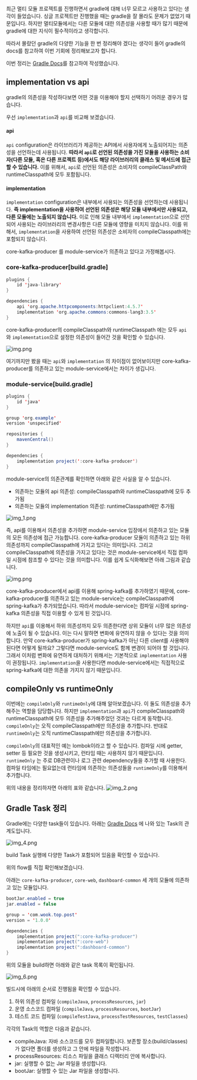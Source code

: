 최근 멀티 모듈 프로젝트를 진행하면서 gradle에 대해 너무 모르고 사용하고 있다는 생각이 들었습니다. 
싱글 프로젝트만 진행했을 때는 gradle을 잘 몰라도 문제가 없었기 때문입니다. 하지만 멀티모듈에서는 다른 모듈에 대한 의존성을 사용할 때가 많기 때문에 gradle에 대한 지식이 필수적이라고 생각합니다. 

따라서 몰랐던 gradle의 다양한 기능을 한 번 정리해야 겠다는 생각이 들어 gradle의 docs를 참고하여 이번 기회에 정리해보고자 합니다.

이번 정리는 [Gradle Docs](https://docs.gradle.org/current/userguide/java_plugin.html#sec:java_plugin_and_dependency_management)를 참고하여 작성했습니다.

## implementation vs api 

gradle의 의존성을 작성하다보면 어떤 것을 이용해야 할지 선택하기 어려운 경우가 많습니다. 

우선 ```implementation```과 ```api```를 비교해 보겠습니다. 

#### api 
```api``` configuration은 라이브러리가 제공하는 API에서 사용자에게 노출되어지는 의존성을 선언하는데 사용됩니다. 
**따라서 ```api```로 선언된 의존성을 가진 모듈을 사용하는 소비자(다른 모듈, 혹은 다른 프로젝트 등)에서도 해당 라이브러리의 클래스 및 메서드에 접근할 수 있습니다.** 
이를 위해서, ```api```로 선언된 의존성은 소비자의 compileClassPath와 runtimeClasspath에 모두 포함됩니다. 

#### implementation
```implementation``` configuration은 내부에서 사용되는 의존성을 선언하는데 사용됩니다. **즉 implementation을 사용하여 선언된 의존성은 해당 모듈 내부에서만 사용되고, 다른 모듈에는 노출되지 않습니다.** 
이로 인해 모듈 내부에서 ```implementation```으로 선언되어 사용되는 라이브러리의 변경사항은 다른 모듈에 영향을 미치지 않습니다.
이를 위해서, ```implementation```을 사용하여 선언된 의존성은 소비자의 compileClasspath에는 포함되지 않습니다. 

core-kafka-producer 를 module-service가 의존하고 있다고 가정해봅시다.

### core-kafka-producer[build.gradle]
```java
plugins {
    id 'java-library'
}

dependencies {
    api 'org.apache.httpcomponents:httpclient:4.5.7'
    implementation 'org.apache.commons:commons-lang3:3.5'
}
```
core-kafka-producer의 compileClasspath와 runtimeClasspath 에는 모두 ```api```와 ```implementation```으로 설정한 의존성이 들어간 것을 확인할 수 있습니다. 

![img.png](images/img.png)

여기까지만 봤을 때는 ```api```와 ```implementation``` 의 차이점이 없어보이지만 core-kafka-producer를 의존하고 있는 module-service에서는 차이가 생깁니다. 

### module-service[build.gradle]
```java
plugins {
    id 'java'
}

group 'org.example'
version 'unspecified'

repositories {
    mavenCentral()
}

dependencies {
    implementation project(':core-kafka-producer')
}
```

module-service의 의존관계를 확인하면 아래와 같은 사실을 알 수 있습니다. 
- 의존하는 모듈의 api 의존성: compileClasspath와 runtimeClasspath에 모두 추가됨
- 의존하는 모듈의 implementation 의존성: runtimeClasspath에만 추가됨

![img_1.png](images/img_1.png)

즉, api를 이용해서 의존성을 추가하면 module-service 입장에서 의존하고 있는 모듈의 모든 의존성에 접근 가능합니다. core-kafka-producer 모듈이 의존하고 있는 하위 의존성까지 compileClasspath에 가지고 있다는 의미입니다. 
그리고 compileClasspath에 의존성을 가지고 있다는 것은 module-service에서 직접 컴파일 시점에 참조할 수 있다는 것을 의미합니다. 
이를 쉽게 도식화해보면 아래 그림과 같습니다.

![img.png](images/img_7.png)

core-kafka-producer에서 api를 이용해 spring-kafka를 추가하였기 때문에, core-kafka-producer를 의존하고 있는 module-service는 compileClasspath에 spring-kafka가 추가되었습니다. 
따라서 module-service는 컴파일 시점에 spring-kafka 의존성을 직접 이용할 수 있게 된 것입니다. 

하지만 ```api```를 이용해서 하위 의존성까지 모두 의존한다면 상위 모듈이 너무 많은 의존성에 노출이 될 수 있습니다. 이는 다시 말하면 변화에 유연하지 않을 수 있다는 것을 의미합니다. 
만약 core-kafka-producer가 spring-kafka가 아닌 다른 client를 사용해야 된다면 어떻게 될까요? 그렇다면 module-service도 함께 변경이 되어야 할 것입니다. 그래서 이처럼 변화에 유연하게 대처하기 위해서는 기본적으로 ```implementation``` 사용이 권장됩니다. 
```implementation```을 사용한다면 module-service에서는 직접적으로 spring-kafka에 대한 의존을 가지지 않기 때문입니다. 

## compileOnly vs runtimeOnly

이번에는 ```compileOnly```와 ```runtimeOnly```에 대해 알아보겠습니다. 이 둘도 의존성을 추가해주는 역할을 담당합니다. 하지만 ```implementation```과 ```api```가 compileClasspath와 runtimeClasspath에 모두 의존성을 추가해주었던 것과는 다르게 동작합니다. 
```compileOnly```는 오직 compileClasspath에만 의존성을 추가합니다. 반대로 ```runtimeOnly```는 오직 runtimeClasspath에만 의존성을 추가합니다. 

```compileOnly```의 대표적인 예는 lombok이라고 할 수 있습니다. 컴파일 시에 getter, setter 등 필요한 것을 생성시키고, 런타임 때는 사용하지 않기 때문입니다. 
```runtimeOnly``` 는 주로 DB관련이나 로그 관련 dependency들을 추가할 때 사용한다. 컴파일 타임에는 필요없는데 런타임에 의존하는 의존성들을 ```runtimeOnly```를 이용해서 추가합니다. 

위의 내용을 정리하자면 아래의 표와 같습니다.
![img_2.png](images/img_2.png)

## Gradle Task 정리  

Gradle에는 다양한 task들이 있습니다. 아래는 [Gradle Docs](https://docs.gradle.org/current/userguide/java_plugin.html#sec:java_plugin_and_dependency_management) 에 나와 있는 Task의 관계도입니다. 

![img_4.png](images/img_4.png)

build Task 실행에 다양한 Task가 포함되어 있음을 확인할 수 있습니다. 

위의 flow를 직접 확인해보겠습니다. 

아래는 ```core-kafka-producer```, ```core-web```, ```dashboard-common```  세 개의 모듈에 의존하고 있는 모듈입니다. 

```java
bootJar.enabled = true
jar.enabled = false

group = 'com.wook.top.post'
version = '1.0.0'

dependencies {
    implementation project(":core-kafka-producer")
    implementation project(":core-web")
    implementation project(":dashboard-common")
}
```
위의 모듈을 build하면 아래와 같은 task 목록이 확인됩니다. 

![img_6.png](images/img_6.png)

빌드시에 아래의 순서로 진행됨을 확인할 수 있습니다.

1. 하위 의존성 컴파일 (```compileJava```, ```processResources```, ```jar```)
2. 운영 소스코드 컴파일 (```compileJava```, ```processResources```, ```bootJar```) 
3. 테스트 코드 컴파일 (```compileTestJava```, ```processTestResources```, ```testClasses```) 

각각의 Task의 역할은 다음과 같습니다. 

- compileJava: 자바 소스코드를 모두 컴파일합니다. 보존할 장소(build/classes)가 없다면 폴더를 생성하고 그 안에 파일을 작성합니다. 
- processResources: 리소스 파일을 클래스 디렉터리 안에 복사합니다.
- jar: 실행할 수 없는 Jar 파일을 생성합니다. 
- bootJar: 실행할 수 있는 Jar 파일을 생성합니다. 